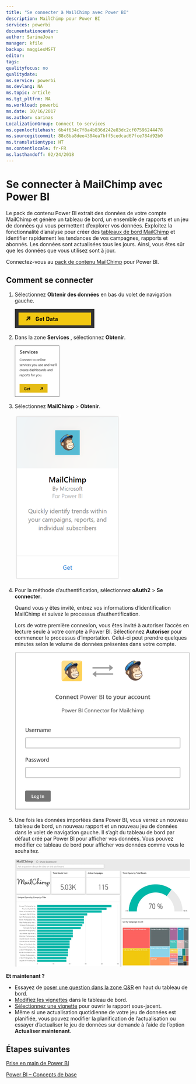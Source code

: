 ```yaml
---
title: "Se connecter à MailChimp avec Power BI"
description: MailChimp pour Power BI
services: powerbi
documentationcenter: 
author: SarinaJoan
manager: kfile
backup: maggiesMSFT
editor: 
tags: 
qualityfocus: no
qualitydate: 
ms.service: powerbi
ms.devlang: NA
ms.topic: article
ms.tgt_pltfrm: NA
ms.workload: powerbi
ms.date: 10/16/2017
ms.author: sarinas
LocalizationGroup: Connect to services
ms.openlocfilehash: 6b4f634c7f8a4b836d242e83dc2cf07596244478
ms.sourcegitcommit: 88c8ba8dee4384ea7bff5cedcad67fce784d92b0
ms.translationtype: HT
ms.contentlocale: fr-FR
ms.lasthandoff: 02/24/2018
---
```

# <a name="connect-to-mailchimp-with-power-bi"></a>Se connecter à MailChimp avec Power BI
Le pack de contenu Power BI extrait des données de votre compte MailChimp et génère un tableau de bord, un ensemble de rapports et un jeu de données qui vous permettent d’explorer vos données. Exploitez la fonctionnalité d’analyse pour créer des [tableaux de bord MailChimp](https://powerbi.microsoft.com/integrations/mailchimp) et identifier rapidement les tendances de vos campagnes, rapports et abonnés. Les données sont actualisées tous les jours. Ainsi, vous êtes sûr que les données que vous utilisez sont à jour.

Connectez-vous au [pack de contenu MailChimp](https://app.powerbi.com/getdata/services/mailchimp) pour Power BI.

## <a name="how-to-connect"></a>Comment se connecter
1. Sélectionnez **Obtenir des données** en bas du volet de navigation gauche.
   
    ![](media/service-connect-to-mailchimp/pbi_getdata.png)
2. Dans la zone **Services** , sélectionnez **Obtenir**.
   
   ![](media/service-connect-to-mailchimp/pbi_getservices.png)
3. Sélectionnez **MailChimp** \> **Obtenir**.
   
   ![](media/service-connect-to-mailchimp/mailchimp.png)
4. Pour la méthode d’authentification, sélectionnez **oAuth2** \> **Se connecter**.
   
    Quand vous y êtes invité, entrez vos informations d’identification MailChimp et suivez le processus d’authentification.
   
    Lors de votre première connexion, vous êtes invité à autoriser l’accès en lecture seule à votre compte à Power BI. Sélectionnez **Autoriser** pour commencer le processus d’importation. Celui-ci peut prendre quelques minutes selon le volume de données présentes dans votre compte.
   
    ![](media/service-connect-to-mailchimp/allow.png)
5. Une fois les données importées dans Power BI, vous verrez un nouveau tableau de bord, un nouveau rapport et un nouveau jeu de données dans le volet de navigation gauche. Il s’agit du tableau de bord par défaut créé par Power BI pour afficher vos données. Vous pouvez modifier ce tableau de bord pour afficher vos données comme vous le souhaitez.
   
   ![](media/service-connect-to-mailchimp/pbi_mailchimpnewdash.png)

**Et maintenant ?**

* Essayez de [poser une question dans la zone Q&R](power-bi-q-and-a.md) en haut du tableau de bord.
* [Modifiez les vignettes](service-dashboard-edit-tile.md) dans le tableau de bord.
* [Sélectionnez une vignette](service-dashboard-tiles.md) pour ouvrir le rapport sous-jacent.
* Même si une actualisation quotidienne de votre jeu de données est planifiée, vous pouvez modifier la planification de l’actualisation ou essayer d’actualiser le jeu de données sur demande à l’aide de l’option **Actualiser maintenant**.

## <a name="next-steps"></a>Étapes suivantes
[Prise en main de Power BI](service-get-started.md)

[Power BI – Concepts de base](service-basic-concepts.md)


